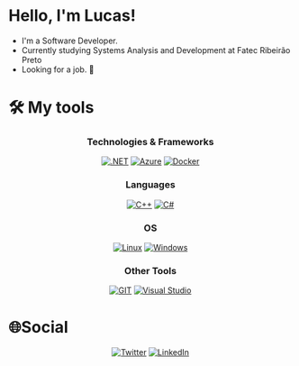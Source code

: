 
# Hello, I'm Lucas!

- I'm a Software Developer.
- Currently studying  Systems Analysis and Development at Fatec Ribeirão Preto
- Looking for a job. 👀

# 🛠 My tools

<div align="center">
  
  ### Technologies & Frameworks
  <a href="https://github.com/LucasNomi">![.NET](https://img.shields.io/badge/.net-black?style=for-the-badge&logo=.net&logoColor=white)</a>
  <a href="https://github.com/LucasNomi">![Azure](https://img.shields.io/badge/azure-black?style=for-the-badge&logo=microsoftazure&logoColor=white)</a>
  <a href="https://github.com/LucasNomi">![Docker](https://img.shields.io/badge/docker-black?style=for-the-badge&logo=docker&logoColor=white)</a>

  ### Languages
  <a href="https://github.com/LucasNomi">![C++](https://img.shields.io/badge/c++-black?style=for-the-badge&logo=cplusplus&logoColor=white)</a>
  <a href="https://github.com/LucasNomi">![C#](https://img.shields.io/badge/c%23-black?style=for-the-badge&logo=csharp&logoColor=white)</a>

  ### OS
  <a href="https://github.com/LucasNomi">![Linux](https://img.shields.io/badge/linux-black?style=for-the-badge&logo=linux&logoColor=white)</a>
  <a href="https://github.com/LucasNomi">![Windows](https://img.shields.io/badge/windows-black?style=for-the-badge&logo=windows&logoColor=white)</a>

  ### Other Tools
  <a href="https://github.com/LucasNomi">![GIT](https://img.shields.io/badge/git-black?style=for-the-badge&logo=git&logoColor=white)</a>
  <a href="https://github.com/LucasNomi">![Visual Studio](https://img.shields.io/badge/visual%20studio-black?style=for-the-badge&logo=visualstudio&logoColor=white)</a>

</div>

# 🌐Social
<div align="center">
  
<a href="https://twitter.com/LucasNomi01">![Twitter](https://img.shields.io/badge/twitter-black?style=for-the-badge&logo=twitter&logoColor=white)</a>
<a href="https://www.linkedin.com/in/lucas-souza-nomi/">![LinkedIn](https://img.shields.io/badge/linkedin-black?style=for-the-badge&logo=linkedin&logoColor=white)</a>

</div>

